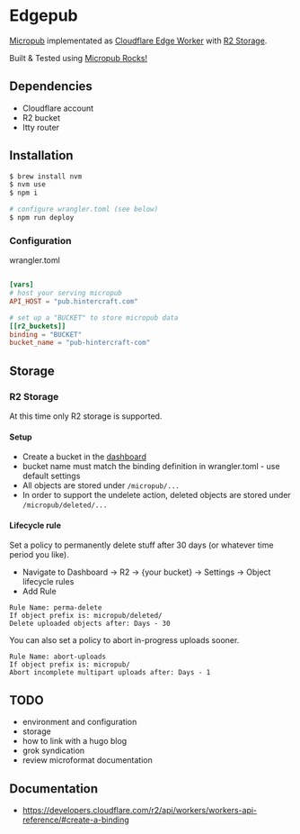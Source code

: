 # Edgepub

[Micropub](https://www.w3.org/TR/micropub/) implementated as [Cloudflare Edge Worker](https://developers.cloudflare.com/workers/) with [R2 Storage](https://developers.cloudflare.com/r2/). 

Built & Tested using [Micropub Rocks!](https://micropub.rocks/)


## Dependencies
* Cloudflare account
* R2 bucket
* Itty router

## Installation

```sh
$ brew install nvm
$ nvm use
$ npm i

# configure wrangler.toml (see below)
$ npm run deploy
```


### Configuration

wrangler.toml

```toml

[vars]
# host your serving micropub
API_HOST = "pub.hintercraft.com"

# set up a "BUCKET" to store micropub data
[[r2_buckets]]
binding = "BUCKET"
bucket_name = "pub-hintercraft-com"

```

## Storage

### R2 Storage

At this time only R2 storage is supported.

#### Setup
* Create a bucket in the [dashboard](https://dash.cloudflare.com/)
* bucket name must match the binding definition in wrangler.toml - use default settings
* All objects are stored under ``/micropub/...``
* In order to support the undelete action, deleted objects are stored under ``/micropub/deleted/...``

#### Lifecycle rule
Set a policy to permanently delete stuff after 30 days (or whatever time period you like).

* Navigate to Dashboard -> R2 -> {your bucket} -> Settings -> Object lifecycle rules
* Add Rule

```
Rule Name: perma-delete
If object prefix is: micropub/deleted/
Delete uploaded objects after: Days - 30
```

You can also set a policy to abort in-progress uploads sooner.

```
Rule Name: abort-uploads
If object prefix is: micropub/
Abort incomplete multipart uploads after: Days - 1
```


## TODO
* environment and configuration
* storage
* how to link with a hugo blog
* grok syndication
* review microformat documentation

## Documentation
* https://developers.cloudflare.com/r2/api/workers/workers-api-reference/#create-a-binding
